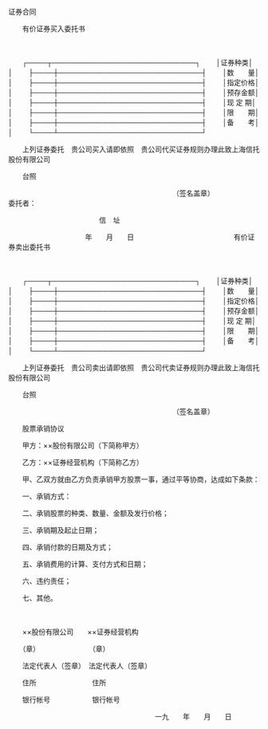 



证券合同



 

　　有价证券买入委托书

　　


　　┌────┬─────────────────────────────┐
　　│证券种类│　　　　　　　　　　　　　　　　　　　　　　　　　　　　　│
　　├────┼─────────────────────────────┤
　　│数　　量│　　　　　　　　　　　　　　　　　　　　　　　　　　　　　│
　　├────┼─────────────────────────────┤
　　│指定价格│　　　　　　　　　　　　　　　　　　　　　　　　　　　　　│
　　├────┼─────────────────────────────┤
　　│预存金额│　　　　　　　　　　　　　　　　　　　　　　　　　　　　　│
　　├────┼─────────────────────────────┤
　　│现 定 期│　　　　　　　　　　　　　　　　　　　　　　　　　　　　　│
　　├────┼─────────────────────────────┤
　　│限　　期│　　　　　　　　　　　　　　　　　　　　　　　　　　　　　│
　　├────┼─────────────────────────────┤
　　│备　　考│　　　　　　　　　　　　　　　　　　　　　　　　　　　　　│
　　└────┴─────────────────────────────┘
　　


　　上列证券委托　贵公司买入请即依照　贵公司代买证券规则办理此致上海信托股份有限公司

　　台照

　　　　　　　　　　　　　　　　　　　　　　　　（签名盖章）　　　　　　　　　　　　　　　　委托者：

　　　　　　　　　　　　　信　址

　　　　　　　　　　　年　　月　　日　　　　　　　　　　　　　　 有价证券卖出委托书

　　


　　┌────┬─────────────────────────────┐
　　│证券种类│　　　　　　　　　　　　　　　　　　　　　　　　　　　　　│
　　├────┼─────────────────────────────┤
　　│数　　量│　　　　　　　　　　　　　　　　　　　　　　　　　　　　　│
　　├────┼─────────────────────────────┤
　　│指定价格│　　　　　　　　　　　　　　　　　　　　　　　　　　　　　│
　　├────┼─────────────────────────────┤
　　│预存金额│　　　　　　　　　　　　　　　　　　　　　　　　　　　　　│
　　├────┼─────────────────────────────┤
　　│现 定 期│　　　　　　　　　　　　　　　　　　　　　　　　　　　　　│
　　├────┼─────────────────────────────┤
　　│限　　期│　　　　　　　　　　　　　　　　　　　　　　　　　　　　　│
　　├────┼─────────────────────────────┤
　　│备　　考│　　　　　　　　　　　　　　　　　　　　　　　　　　　　　│
　　└────┴─────────────────────────────┘
　　


　　上列证券委托　贵公司卖出请即依照　贵公司代卖证券规则办理此致上海信托股份有限公司

　　台照

　　　　　　　　　　　　　　　　　　　　　　　　（签名盖章）　　　　　　　　　　　　　　　　

　　股票承销协议　　

　　甲方：××股份有限公司（下简称甲方）

　　乙方：××证券经营机构（下简称乙方）

　　甲、乙双方就由乙方负责承销甲方股票一事，通过平等协商，达成如下条款：

　　一、承销方式：

　　二、承销股票的种类、数量、金额及发行价格；

　　三、承销期及起止日期；

　　四、承销付款的日期及方式；

　　五、承销费用的计算、支付方式和日期；

　　六、违约责任；

　　七、其他。

　　

　　××股份有限公司　　××证券经营机构

　　（章）　　　　　　　　（章）

　　法定代表人（签章）　法定代表人（签章）

　　住所　　　　　　　　住所

　　银行帐号　　　　　　银行帐号

　　　　　　　　　　　　　　　　　　　　　一九　　年　　月　　日